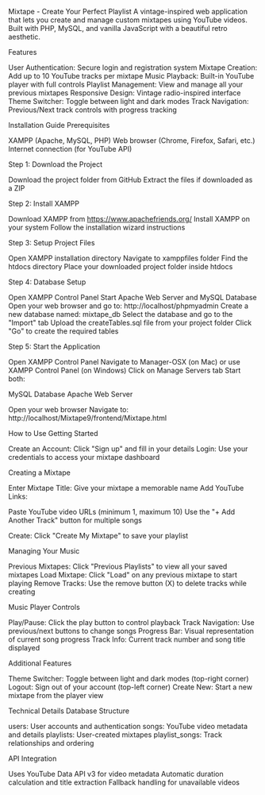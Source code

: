  Mixtape - Create Your Perfect Playlist
A vintage-inspired web application that lets you create and manage custom mixtapes using YouTube videos. Built with PHP, MySQL, and vanilla JavaScript with a beautiful retro aesthetic.


 Features

User Authentication: Secure login and registration system
Mixtape Creation: Add up to 10 YouTube tracks per mixtape
Music Playback: Built-in YouTube player with full controls
Playlist Management: View and manage all your previous mixtapes
Responsive Design: Vintage radio-inspired interface
Theme Switcher: Toggle between light and dark modes
Track Navigation: Previous/Next track controls with progress tracking


 Installation Guide
Prerequisites

XAMPP (Apache, MySQL, PHP)
Web browser (Chrome, Firefox, Safari, etc.)
Internet connection (for YouTube API)


Step 1: Download the Project

Download the project folder from GitHub
Extract the files if downloaded as a ZIP


Step 2: Install XAMPP

Download XAMPP from https://www.apachefriends.org/
Install XAMPP on your system
Follow the installation wizard instructions


Step 3: Setup Project Files

Open XAMPP installation directory
Navigate to xamppfiles folder
Find the htdocs directory
Place your downloaded project folder inside htdocs


Step 4: Database Setup

Open XAMPP Control Panel
Start Apache Web Server and MySQL Database
Open your web browser and go to: http://localhost/phpmyadmin
Create a new database named: mixtape_db
Select the database and go to the "Import" tab
Upload the createTables.sql file from your project folder
Click "Go" to create the required tables



Step 5: Start the Application

Open XAMPP Control Panel
Navigate to Manager-OSX (on Mac) or use XAMPP Control Panel (on Windows)
Click on Manage Servers tab
Start both:

MySQL Database
Apache Web Server


Open your web browser
Navigate to: http://localhost/Mixtape9/frontend/Mixtape.html




 How to Use
Getting Started

Create an Account: Click "Sign up" and fill in your details
Login: Use your credentials to access your mixtape dashboard

Creating a Mixtape

Enter Mixtape Title: Give your mixtape a memorable name
Add YouTube Links:

Paste YouTube video URLs (minimum 1, maximum 10)
Use the "+ Add Another Track" button for multiple songs


Create: Click "Create My Mixtape" to save your playlist

Managing Your Music

Previous Mixtapes: Click "Previous Playlists" to view all your saved mixtapes
Load Mixtape: Click "Load" on any previous mixtape to start playing
Remove Tracks: Use the remove button (X) to delete tracks while creating

Music Player Controls

Play/Pause: Click the play button to control playback
Track Navigation: Use previous/next buttons to change songs
Progress Bar: Visual representation of current song progress
Track Info: Current track number and song title displayed

Additional Features

Theme Switcher: Toggle between light and dark modes (top-right corner)
Logout: Sign out of your account (top-left corner)
Create New: Start a new mixtape from the player view

 Technical Details
Database Structure

users: User accounts and authentication
songs: YouTube video metadata and details
playlists: User-created mixtapes
playlist_songs: Track relationships and ordering


API Integration

Uses YouTube Data API v3 for video metadata
Automatic duration calculation and title extraction
Fallback handling for unavailable videos
